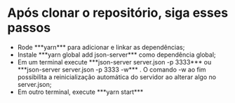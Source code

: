 <h1>Após clonar o repositório, siga esses passos</h1>
<ul>
<li>Rode ***yarn*** para adicionar e linkar as dependências;</li>
<li>Instale ***yarn global add json-server*** como dependência global;</li>
<li>Em um terminal execute ***json-server server.json -p 3333*** ou ***json-server server.json -p 3333 -w*** . O comando -w ao fim possibilita a reinicialização automática do servidor ao alterar algo no server.json;</li>
<li>Em outro terminal, execute ***yarn start***</li>
</ul>
